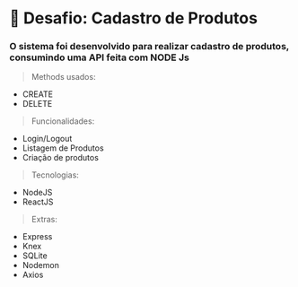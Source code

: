 <h1> 🚀 Desafio: Cadastro de Produtos </h1>

### O sistema foi desenvolvido para realizar cadastro de produtos, consumindo uma API feita com NODE Js

>Methods usados:
- CREATE
- DELETE

>Funcionalidades:
- Login/Logout
- Listagem de Produtos
- Criação de produtos

>Tecnologias:
- NodeJS
- ReactJS

>Extras:
- Express
- Knex
- SQLite
- Nodemon
- Axios

